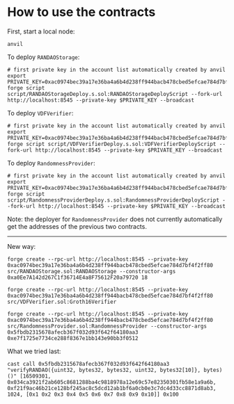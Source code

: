 # How to use the contracts
First, start a local node:
```
anvil
```
To deploy `RANDAOStorage`:
```
# first private key in the account list automatically created by anvil
export PRIVATE_KEY=0xac0974bec39a17e36ba4a6b4d238ff944bacb478cbed5efcae784d7bf4f2ff80
forge script script/RANDAOStorageDeploy.s.sol:RANDAOStorageDeployScript --fork-url http://localhost:8545 --private-key $PRIVATE_KEY --broadcast
```

To deploy `VDFVerifier`:
```
# first private key in the account list automatically created by anvil
export PRIVATE_KEY=0xac0974bec39a17e36ba4a6b4d238ff944bacb478cbed5efcae784d7bf4f2ff80
forge script script/VDFVerifierDeploy.s.sol:VDFVerifierDeployScript --fork-url http://localhost:8545 --private-key $PRIVATE_KEY --broadcast
```

To deploy `RandomnessProvider`:
```
# first private key in the account list automatically created by anvil
export PRIVATE_KEY=0xac0974bec39a17e36ba4a6b4d238ff944bacb478cbed5efcae784d7bf4f2ff80
forge script script/RandomnessProviderDeploy.s.sol:RandomnessProviderDeployScript --fork-url http://localhost:8545 --private-key $PRIVATE_KEY --broadcast
```
Note: the deployer for `RandomnessProvider` does not currently automatically get the addresses of the previous two contracts.


----

New way:
```
forge create --rpc-url http://localhost:8545 --private-key 0xac0974bec39a17e36ba4a6b4d238ff944bacb478cbed5efcae784d7bf4f2ff80 src/RANDAOStorage.sol:RANDAOStorage --constructor-args 0xa0Ee7A142d267C1f36714E4a8F75612F20a79720 18

forge create --rpc-url http://localhost:8545 --private-key 0xac0974bec39a17e36ba4a6b4d238ff944bacb478cbed5efcae784d7bf4f2ff80 src/VDFVerifier.sol:Groth16Verifier

forge create --rpc-url http://localhost:8545 --private-key 0xac0974bec39a17e36ba4a6b4d238ff944bacb478cbed5efcae784d7bf4f2ff80 src/RandomnessProvider.sol:RandomnessProvider --constructor-args 0x5fbdb2315678afecb367f032d93f642f64180aa3 0xe7f1725e7734ce288f8367e1bb143e90bb3f0512
```

What we tried last:
```
cast call 0x5fbdb2315678afecb367f032d93f642f64180aa3 "verifyRANDAO({uint32, bytes32, bytes32, uint32, bytes32[10]}, bytes)()" [16509301, 0x034ca3921f2ab605c8681288ba4c9818978a12e69c57e82350301fb58e1a9a6b, 0xf21f9ac46b21ce128bf245ac8c5dcd12ab1bf6a0cb0e3c7dc4d33cc8871d8ab3, 1024, [0x1 0x2 0x3 0x4 0x5 0x6 0x7 0x8 0x9 0x10]] 0x100
```
